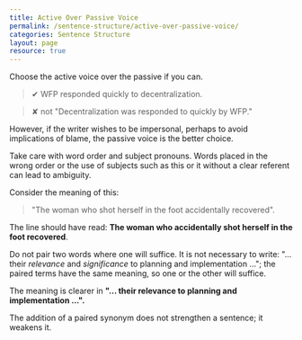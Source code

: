 ```yaml
---
title: Active Over Passive Voice
permalink: /sentence-structure/active-over-passive-voice/
categories: Sentence Structure
layout: page
resource: true
---
```


Choose the active voice over the passive if you can.

> &#10004; WFP responded quickly to decentralization.

> &#10008; not "Decentralization was responded to quickly by WFP."

However, if the writer wishes to be impersonal, perhaps to avoid implications of blame, the passive voice is the better choice.

Take care with word order and subject pronouns. Words placed in the wrong order or the use of subjects such as this or it without a clear referent can lead to ambiguity.

Consider the meaning of this:

> "The woman who shot herself in the foot accidentally recovered".

The line should have read: __The woman who accidentally shot herself in the foot recovered__.

Do not pair two words where one will suffice. It is not necessary to write: "... their *relevance* and *significance* to planning and implementation ..."; the paired terms have the same meaning, so one or the other will suffice.


The meaning is clearer in __"... their relevance to planning and implementation ...".__

The addition of a paired synonym does not strengthen a sentence; it weakens it.